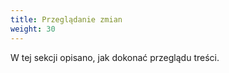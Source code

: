 ```yaml
---
title: Przeglądanie zmian
weight: 30
---
```


<!-- overview -->

W tej sekcji opisano, jak dokonać przeglądu treści.



<!-- body -->


